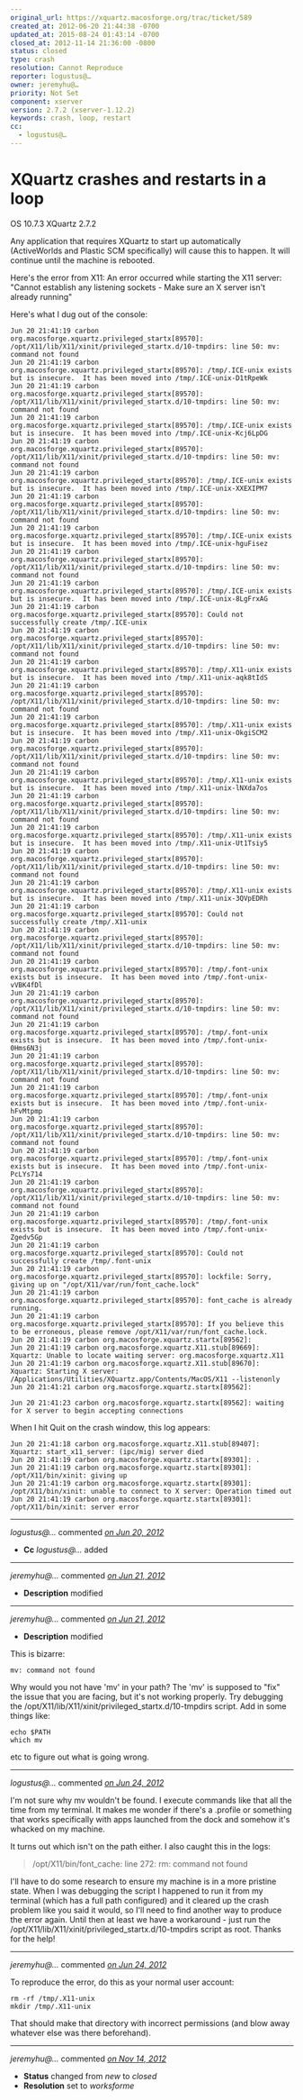 ```yaml
---
original_url: https://xquartz.macosforge.org/trac/ticket/589
created_at: 2012-06-20 21:44:38 -0700
updated_at: 2015-08-24 01:43:14 -0700
closed_at: 2012-11-14 21:36:00 -0800
status: closed
type: crash
resolution: Cannot Reproduce
reporter: logustus@…
owner: jeremyhu@…
priority: Not Set
component: xserver
version: 2.7.2 (xserver-1.12.2)
keywords: crash, loop, restart
cc:
  - logustus@…
---
```


XQuartz crashes and restarts in a loop
======================================


OS 10.7.3
XQuartz 2.7.2

Any application that requires XQuartz to start up automatically (ActiveWorlds and Plastic SCM specifically) will cause this to happen. It will continue until the machine is rebooted.

Here's the error from X11:
An error occurred while starting the X11 server: "Cannot establish any listening sockets - Make sure an X server isn't already running"

Here's what I dug out of the console:

    Jun 20 21:41:19 carbon org.macosforge.xquartz.privileged_startx[89570]: /opt/X11/lib/X11/xinit/privileged_startx.d/10-tmpdirs: line 50: mv: command not found
    Jun 20 21:41:19 carbon org.macosforge.xquartz.privileged_startx[89570]: /tmp/.ICE-unix exists but is insecure.  It has been moved into /tmp/.ICE-unix-D1tRpeWk
    Jun 20 21:41:19 carbon org.macosforge.xquartz.privileged_startx[89570]: /opt/X11/lib/X11/xinit/privileged_startx.d/10-tmpdirs: line 50: mv: command not found
    Jun 20 21:41:19 carbon org.macosforge.xquartz.privileged_startx[89570]: /tmp/.ICE-unix exists but is insecure.  It has been moved into /tmp/.ICE-unix-Kcj6LpDG
    Jun 20 21:41:19 carbon org.macosforge.xquartz.privileged_startx[89570]: /opt/X11/lib/X11/xinit/privileged_startx.d/10-tmpdirs: line 50: mv: command not found
    Jun 20 21:41:19 carbon org.macosforge.xquartz.privileged_startx[89570]: /tmp/.ICE-unix exists but is insecure.  It has been moved into /tmp/.ICE-unix-XXEXIPM7
    Jun 20 21:41:19 carbon org.macosforge.xquartz.privileged_startx[89570]: /opt/X11/lib/X11/xinit/privileged_startx.d/10-tmpdirs: line 50: mv: command not found
    Jun 20 21:41:19 carbon org.macosforge.xquartz.privileged_startx[89570]: /tmp/.ICE-unix exists but is insecure.  It has been moved into /tmp/.ICE-unix-hguFisez
    Jun 20 21:41:19 carbon org.macosforge.xquartz.privileged_startx[89570]: /opt/X11/lib/X11/xinit/privileged_startx.d/10-tmpdirs: line 50: mv: command not found
    Jun 20 21:41:19 carbon org.macosforge.xquartz.privileged_startx[89570]: /tmp/.ICE-unix exists but is insecure.  It has been moved into /tmp/.ICE-unix-8LgFrxAG
    Jun 20 21:41:19 carbon org.macosforge.xquartz.privileged_startx[89570]: Could not successfully create /tmp/.ICE-unix
    Jun 20 21:41:19 carbon org.macosforge.xquartz.privileged_startx[89570]: /opt/X11/lib/X11/xinit/privileged_startx.d/10-tmpdirs: line 50: mv: command not found
    Jun 20 21:41:19 carbon org.macosforge.xquartz.privileged_startx[89570]: /tmp/.X11-unix exists but is insecure.  It has been moved into /tmp/.X11-unix-aqk8tIdS
    Jun 20 21:41:19 carbon org.macosforge.xquartz.privileged_startx[89570]: /opt/X11/lib/X11/xinit/privileged_startx.d/10-tmpdirs: line 50: mv: command not found
    Jun 20 21:41:19 carbon org.macosforge.xquartz.privileged_startx[89570]: /tmp/.X11-unix exists but is insecure.  It has been moved into /tmp/.X11-unix-OkgiSCM2
    Jun 20 21:41:19 carbon org.macosforge.xquartz.privileged_startx[89570]: /opt/X11/lib/X11/xinit/privileged_startx.d/10-tmpdirs: line 50: mv: command not found
    Jun 20 21:41:19 carbon org.macosforge.xquartz.privileged_startx[89570]: /tmp/.X11-unix exists but is insecure.  It has been moved into /tmp/.X11-unix-lNXda7os
    Jun 20 21:41:19 carbon org.macosforge.xquartz.privileged_startx[89570]: /opt/X11/lib/X11/xinit/privileged_startx.d/10-tmpdirs: line 50: mv: command not found
    Jun 20 21:41:19 carbon org.macosforge.xquartz.privileged_startx[89570]: /tmp/.X11-unix exists but is insecure.  It has been moved into /tmp/.X11-unix-Ut1Tsiy5
    Jun 20 21:41:19 carbon org.macosforge.xquartz.privileged_startx[89570]: /opt/X11/lib/X11/xinit/privileged_startx.d/10-tmpdirs: line 50: mv: command not found
    Jun 20 21:41:19 carbon org.macosforge.xquartz.privileged_startx[89570]: /tmp/.X11-unix exists but is insecure.  It has been moved into /tmp/.X11-unix-3QVpEDRh
    Jun 20 21:41:19 carbon org.macosforge.xquartz.privileged_startx[89570]: Could not successfully create /tmp/.X11-unix
    Jun 20 21:41:19 carbon org.macosforge.xquartz.privileged_startx[89570]: /opt/X11/lib/X11/xinit/privileged_startx.d/10-tmpdirs: line 50: mv: command not found
    Jun 20 21:41:19 carbon org.macosforge.xquartz.privileged_startx[89570]: /tmp/.font-unix exists but is insecure.  It has been moved into /tmp/.font-unix-vVBK4fDl
    Jun 20 21:41:19 carbon org.macosforge.xquartz.privileged_startx[89570]: /opt/X11/lib/X11/xinit/privileged_startx.d/10-tmpdirs: line 50: mv: command not found
    Jun 20 21:41:19 carbon org.macosforge.xquartz.privileged_startx[89570]: /tmp/.font-unix exists but is insecure.  It has been moved into /tmp/.font-unix-0Hms6N3j
    Jun 20 21:41:19 carbon org.macosforge.xquartz.privileged_startx[89570]: /opt/X11/lib/X11/xinit/privileged_startx.d/10-tmpdirs: line 50: mv: command not found
    Jun 20 21:41:19 carbon org.macosforge.xquartz.privileged_startx[89570]: /tmp/.font-unix exists but is insecure.  It has been moved into /tmp/.font-unix-hFvMtpmp
    Jun 20 21:41:19 carbon org.macosforge.xquartz.privileged_startx[89570]: /opt/X11/lib/X11/xinit/privileged_startx.d/10-tmpdirs: line 50: mv: command not found
    Jun 20 21:41:19 carbon org.macosforge.xquartz.privileged_startx[89570]: /tmp/.font-unix exists but is insecure.  It has been moved into /tmp/.font-unix-PcLYs714
    Jun 20 21:41:19 carbon org.macosforge.xquartz.privileged_startx[89570]: /opt/X11/lib/X11/xinit/privileged_startx.d/10-tmpdirs: line 50: mv: command not found
    Jun 20 21:41:19 carbon org.macosforge.xquartz.privileged_startx[89570]: /tmp/.font-unix exists but is insecure.  It has been moved into /tmp/.font-unix-Zgedv5Gp
    Jun 20 21:41:19 carbon org.macosforge.xquartz.privileged_startx[89570]: Could not successfully create /tmp/.font-unix
    Jun 20 21:41:19 carbon org.macosforge.xquartz.privileged_startx[89570]: lockfile: Sorry, giving up on "/opt/X11/var/run/font_cache.lock"
    Jun 20 21:41:19 carbon org.macosforge.xquartz.privileged_startx[89570]: font_cache is already running.
    Jun 20 21:41:19 carbon org.macosforge.xquartz.privileged_startx[89570]: If you believe this to be erroneous, please remove /opt/X11/var/run/font_cache.lock.
    Jun 20 21:41:19 carbon org.macosforge.xquartz.startx[89562]: 
    Jun 20 21:41:19 carbon org.macosforge.xquartz.X11.stub[89669]: Xquartz: Unable to locate waiting server: org.macosforge.xquartz.X11
    Jun 20 21:41:19 carbon org.macosforge.xquartz.X11.stub[89670]: Xquartz: Starting X server: /Applications/Utilities/XQuartz.app/Contents/MacOS/X11 --listenonly
    Jun 20 21:41:21 carbon org.macosforge.xquartz.startx[89562]: 
        
    Jun 20 21:41:23 carbon org.macosforge.xquartz.startx[89562]: waiting for X server to begin accepting connections 

When I hit Quit on the crash window, this log appears:

    Jun 20 21:41:18 carbon org.macosforge.xquartz.X11.stub[89407]: Xquartz: start_x11_server: (ipc/mig) server died
    Jun 20 21:41:19 carbon org.macosforge.xquartz.startx[89301]: .
    Jun 20 21:41:19 carbon org.macosforge.xquartz.startx[89301]: /opt/X11/bin/xinit: giving up
    Jun 20 21:41:19 carbon org.macosforge.xquartz.startx[89301]: /opt/X11/bin/xinit: unable to connect to X server: Operation timed out
    Jun 20 21:41:19 carbon org.macosforge.xquartz.startx[89301]: /opt/X11/bin/xinit: server error


---

*logustus@…* commented *[on Jun 20, 2012](https://xquartz.macosforge.org/trac/ticket/589#comment:1 "June 20, 2012 at 9:44 PM PDT")*

-   **Cc** *logustus@…* added



---

*jeremyhu@…* commented *[on Jun 21, 2012](https://xquartz.macosforge.org/trac/ticket/589#comment:2 "June 21, 2012 at 8:28 PM PDT")*

-   **Description** modified



---

*jeremyhu@…* commented *[on Jun 21, 2012](https://xquartz.macosforge.org/trac/ticket/589#comment:3 "June 21, 2012 at 8:30 PM PDT")*

-   **Description** modified

This is bizarre:

    mv: command not found

Why would you not have 'mv' in your path? The 'mv' is supposed to "fix" the issue that you are facing, but it's not working properly. Try debugging the /opt/X11/lib/X11/xinit/privileged\_startx.d/10-tmpdirs script. Add in some things like:

    echo $PATH
    which mv

etc to figure out what is going wrong.



---

*logustus@…* commented *[on Jun 24, 2012](https://xquartz.macosforge.org/trac/ticket/589#comment:4 "June 24, 2012 at 10:38 AM PDT")*

I'm not sure why mv wouldn't be found. I execute commands like that all the time from my terminal. It makes me wonder if there's a .profile or something that works specifically with apps launched from the dock and somehow it's whacked on my machine.

It turns out which isn't on the path either. I also caught this in the logs:

> /opt/X11/bin/font\_cache: line 272: rm: command not found

I'll have to do some research to ensure my machine is in a more pristine state. When I was debugging the script I happened to run it from my terminal (which has a full path configured) and it cleared up the crash problem like you said it would, so I'll need to find another way to produce the error again. Until then at least we have a workaround - just run the /opt/X11/lib/X11/xinit/privileged\_startx.d/10-tmpdirs script as root. Thanks for the help!



---

*jeremyhu@…* commented *[on Jun 24, 2012](https://xquartz.macosforge.org/trac/ticket/589#comment:5 "June 24, 2012 at 11:18 AM PDT")*

To reproduce the error, do this as your normal user account:

    rm -rf /tmp/.X11-unix
    mkdir /tmp/.X11-unix

That should make that directory with incorrect permissions (and blow away whatever else was there beforehand).



---

*jeremyhu@…* commented *[on Nov 14, 2012](https://xquartz.macosforge.org/trac/ticket/589#comment:6 "November 14, 2012 at 9:36 PM PST")*

-   **Status** changed from *new* to *closed*
-   **Resolution** set to *worksforme*



